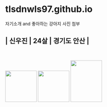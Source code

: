# tlsdnwls97.github.io

자기소개 and 좋아하는 강아지 사진 첨부
<br>

<h2>| 신우진 | 24살 | 경기도 안산 |</h2>

<br>

<img src="https://search.pstatic.net/common/?src=http%3A%2F%2Fblogfiles.naver.net%2FMjAxNzA0MTJfOTEg%2FMDAxNDkxOTcxNTI1NDQ5.xCzvtUMxMnlr1XEYioYRqC7RQEmfJFue-dFIVj6M5sMg.FgnqfXHYhvK-gG4wKcv8PEFfz0PcvvHPxexY_s50CmQg.PNG.scription34%2F20170412_115929.png&type=a340"
width="100px">
<img src="https://search.pstatic.net/sunny/?src=https%3A%2F%2Fi.pinimg.com%2F736x%2Fec%2F78%2F20%2Fec78200aac6ac9b0ff9ea0cc186f6766--golden-retriever-puppies-retriever-dog.jpg&type=a340"
width="100px">
<img src="https://search.pstatic.net/common/?src=http%3A%2F%2Fblogfiles.naver.net%2FMjAyMTA0MjlfMTgw%2FMDAxNjE5NjYzMDk3NTk0.nckG_f5DGVZy7hqCh4-6lY4DaCyOnfxP6yo1hKSr0n4g.TjYLN65LSj8KJ6tCPKpO0JBwVtrb1kGHCGXvHubRG6kg.JPEG.moolgae6%2F%25C6%25F7%25B8%25DE%25B6%25F3%25B4%25CF%25BE%25C8%25C0%25FC%25B9%25AE%25281%2529.JPG&type=a340"
width="100px" height="133px">

